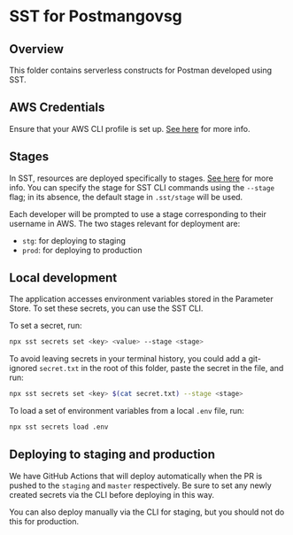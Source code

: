 # SST for Postmangovsg

## Overview

This folder contains serverless constructs for Postman developed using SST.

## AWS Credentials

Ensure that your AWS CLI profile is set up. [See here](https://docs.sst.dev/packages/sst#aws-profile) for more info.

## Stages

In SST, resources are deployed specifically to stages. [See here](https://docs.sst.dev/advanced/environment-specific-resources) for more info. You can specify the stage for SST CLI commands using the `--stage` flag; in its absence, the default stage in `.sst/stage` will be used.

Each developer will be prompted to use a stage corresponding to their username in AWS. The two stages relevant for deployment are:

- `stg`: for deploying to staging
- `prod`: for deploying to production

## Local development

The application accesses environment variables stored in the Parameter Store. To set these secrets, you can use the SST CLI.

To set a secret, run:

```zsh
npx sst secrets set <key> <value> --stage <stage>
```

To avoid leaving secrets in your terminal history, you could add a git-ignored `secret.txt` in the root of this folder, paste the secret in the file, and run:

```zsh
npx sst secrets set <key> $(cat secret.txt) --stage <stage>
```

To load a set of environment variables from a local `.env` file, run:

```zsh
npx sst secrets load .env
```

## Deploying to staging and production

We have GitHub Actions that will deploy automatically when the PR is pushed to the `staging` and `master` respectively. Be sure to set any newly created secrets via the CLI before deploying in this way.

You can also deploy manually via the CLI for staging, but you should not do this for production.
